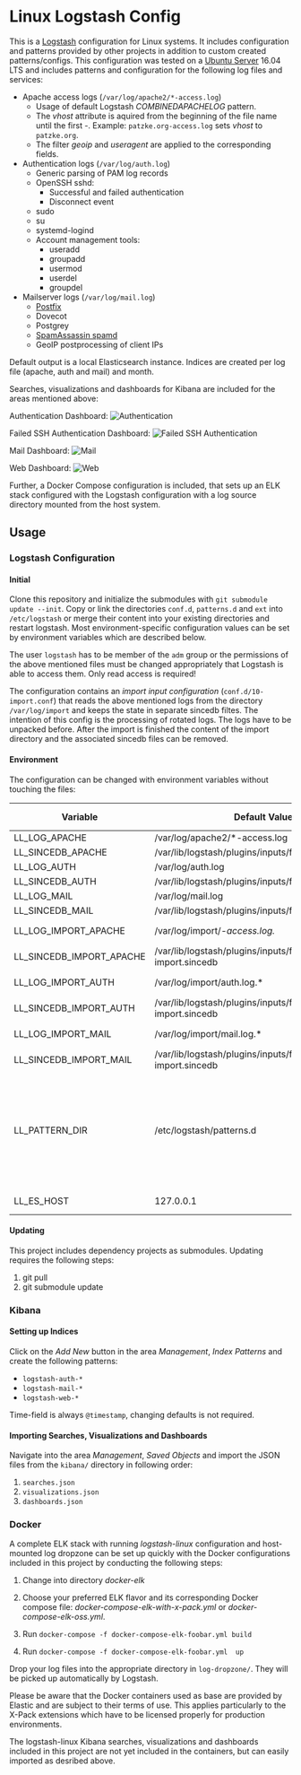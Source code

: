 # Linux Logstash Config

This is a [Logstash](https://www.elastic.co/products/logstash) configuration for Linux systems. It includes
configuration and patterns provided by other projects in addition to custom created patterns/configs. This configuration
was tested on a [Ubuntu Server](https://www.ubuntu.com/server) 16.04 LTS and includes patterns and configuration for the
following log files and services:

* Apache access logs (`/var/log/apache2/*-access.log`)
    * Usage of default Logstash *COMBINEDAPACHELOG* pattern.
    * The *vhost* attribute is aquired from the beginning of the file name until the first -. Example: `patzke.org-access.log` sets *vhost* to `patzke.org`.
    * The filter *geoip* and *useragent* are applied to the corresponding fields.
* Authentication logs (`/var/log/auth.log`)
    * Generic parsing of PAM log records
    * OpenSSH sshd:
        * Successful and failed authentication
        * Disconnect event
    * sudo
    * su
    * systemd-logind
    * Account management tools:
        * useradd
        * groupadd
        * usermod
        * userdel
        * groupdel
* Mailserver logs (`/var/log/mail.log`)
    * [Postfix](https://github.com/whyscream/postfix-grok-patterns)
    * Dovecot
    * Postgrey
    * [SpamAssassin spamd](https://github.com/ajmyyra/logstash-mail-log)
    * GeoIP postprocessing of client IPs

Default output is a local Elasticsearch instance. Indices are created per log file (apache, auth and mail) and month.

Searches, visualizations and dashboards for Kibana are included for the areas mentioned above:

Authentication Dashboard:
![Authentication](/images/Dashboard-Authentication.png)

Failed SSH Authentication Dashboard:
![Failed SSH Authentication](/images/Dashboard-Failed_Logins.png)

Mail Dashboard:
![Mail](/images/Dashboard-Mail.png)

Web Dashboard:
![Web](/images/Dashboard-Web.png)

Further, a Docker Compose configuration is included, that sets up an ELK stack configured with the Logstash
configuration with a log source directory mounted from the host system.

## Usage

### Logstash Configuration

#### Initial

Clone this repository and initialize the submodules with `git submodule update --init`. Copy or link the directories
`conf.d`, `patterns.d` and `ext` into `/etc/logstash` or merge their content into your existing directories and restart
logstash. Most environment-specific configuration values can be set by environment variables which are described below.

The user `logstash` has to be member of the `adm` group or the permissions of the above mentioned files must be changed
appropriately that Logstash is able to access them. Only read access is required!

The configuration contains an *import input configuration* (`conf.d/10-import.conf`) that reads the above mentioned logs
from the directory `/var/log/import` and keeps the state in separate sincedb filtes. The intention of this config is the
processing of rotated logs. The logs have to be unpacked before. After the import is finished the content of the import
directory and the associated sincedb files can be removed.

#### Environment

The configuration can be changed with environment variables without touching the files:

Variable                 | Default Value                                               | Description | Configuration File                                                                                                 |
-------------------------|-------------------------------------------------------------|-------------|--------------------------------------------------------------------------------------------------------------------|
LL_LOG_APACHE            | /var/log/apache2/*-access.log                               |             | 10-input.conf                                                                                                      |
LL_SINCEDB_APACHE        | /var/lib/logstash/plugins/inputs/file/apache.sincedb        |             | 10-input.conf                                                                                                      |
LL_LOG_AUTH              | /var/log/auth.log                                           |             | 10-input.conf                                                                                                      |
LL_SINCEDB_AUTH          | /var/lib/logstash/plugins/inputs/file/auth.sincedb          |             | 10-input.conf                                                                                                      |
LL_LOG_MAIL              | /var/log/mail.log                                           |             | 10-input.conf                                                                                                      |
LL_SINCEDB_MAIL          | /var/lib/logstash/plugins/inputs/file/mail.sincedb          |             | 10-input.conf                                                                                                      |
LL_LOG_IMPORT_APACHE     | /var/log/import/*-access.log.*                              |             | 10-import.conf                                                                                                     |
LL_SINCEDB_IMPORT_APACHE | /var/lib/logstash/plugins/inputs/file/apache-import.sincedb |             | 10-import.conf                                                                                                     |
LL_LOG_IMPORT_AUTH       | /var/log/import/auth.log.*                                  |             | 10-import.conf                                                                                                     |
LL_SINCEDB_IMPORT_AUTH   | /var/lib/logstash/plugins/inputs/file/auth-import.sincedb   |             | 10-import.conf                                                                                                     |
LL_LOG_IMPORT_MAIL       | /var/log/import/mail.log.*                                  |             | 10-import.conf                                                                                                     |
LL_SINCEDB_IMPORT_MAIL   | /var/lib/logstash/plugins/inputs/file/mail-import.sincedb   |             | 10-import.conf                                                                                                     |
LL_PATTERN_DIR           | /etc/logstash/patterns.d                                    |             | 30-filter-auth.conf, 50-filter-dovecot.conf, 50-filter-postfix.conf, 50-filter-postgrey.conf, 65-filter-spamd.conf |
LL_ES_HOST               | 127.0.0.1                                                   |             | 90-output.conf

#### Updating

This project includes dependency projects as submodules. Updating requires the following steps:

1. git pull
2. git submodule update

### Kibana

#### Setting up Indices

Click on the *Add New* button in the area *Management*, *Index Patterns* and create the following patterns:

* `logstash-auth-*`
* `logstash-mail-*`
* `logstash-web-*`

Time-field is always `@timestamp`, changing defaults is not required.

#### Importing Searches, Visualizations and Dashboards

Navigate into the area *Management*, *Saved Objects* and import the JSON files from the `kibana/` directory in following
order:

1. `searches.json`
2. `visualizations.json`
3. `dashboards.json`

### Docker

A complete ELK stack with running *logstash-linux* configuration and host-mounted log dropzone can be set up quickly
with the Docker configurations included in this project by conducting the following steps:

1. Change into directory *docker-elk*

2. Choose your preferred ELK flavor and its corresponding Docker compose file: *docker-compose-elk-with-x-pack.yml* or *docker-compose-elk-oss.yml*.
2. Run `docker-compose -f docker-compose-elk-foobar.yml build`
3. Run `docker-compose -f docker-compose-elk-foobar.yml  up`

Drop your log files into the appropriate directory in `log-dropzone/`. They will be picked up automatically by Logstash.

Please be aware that the Docker containers used as base are provided by Elastic and are subject to their terms of use.
This applies particularly to the X-Pack extensions which have to be licensed properly for production environments.

The logstash-linux Kibana searches, visualizations and dashboards included in this project are not yet included in the containers, but can easily
imported as desribed above.

